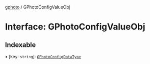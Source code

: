 [gphoto](../API.md) / GPhotoConfigValueObj

# Interface: GPhotoConfigValueObj

## Indexable

▪ [key: `string`]: [`GPhotoConfigDataType`](../API.md#gphotoconfigdatatype)
